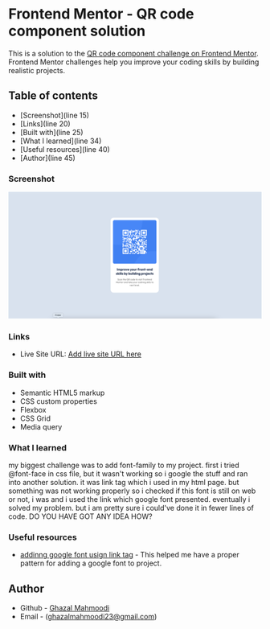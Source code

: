 # Frontend Mentor - QR code component solution

This is a solution to the [QR code component challenge on Frontend Mentor](https://www.frontendmentor.io/challenges/qr-code-component-iux_sIO_H). Frontend Mentor challenges help you improve your coding skills by building realistic projects. 

## Table of contents

- [Screenshot](line 15)
- [Links](line 20)
- [Built with](line 25)
- [What I learned](line 34)
- [Useful resources](line 40)
- [Author](line 45)


### Screenshot

![QR code component screnshot](images/Screenshot.png)


### Links

- Live Site URL: [Add live site URL here](https://ryichi0.github.io/qr-code/)


### Built with

- Semantic HTML5 markup
- CSS custom properties
- Flexbox
- CSS Grid
- Media query


### What I learned

my biggest challenge was to add font-family to my project. first i tried @font-face in css file, but it wasn't working so i google the stuff and ran into another solution. it was link tag which i used in my html page. but something was not working properly so i checked if this font is still on web or not, i was and i used the link which google font presented. eventually i solved my problem. but i am pretty sure i could've done it in fewer lines of code.
DO YOU HAVE GOT ANY IDEA HOW?


### Useful resources

- [addinng google font usign link tag](https://www.w3schools.com/css/css_font_google.asp) - This helped me have a proper pattern for adding a google font to project.


## Author

- Github - [Ghazal Mahmoodi](https://github.com/ryichi0)
- Email - (ghazalmahmoodi23@gmail.com)

